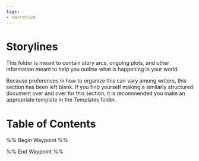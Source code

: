 ```yaml
---
tags:
- narrative
---
```

# Storylines
This folder is meant to contain story arcs, ongoing plots, and other information meant to help you outline what is happening in your world.

Because preferences in how to organize this can vary among writers, this section has been left blank. If you find yourself making a similarly structured document over and over for this section, it is recommended you make an appropriate template in the Templates folder.
# Table of Contents
%% Begin Waypoint %%


%% End Waypoint %%
